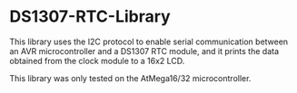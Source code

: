 # DS1307-RTC-Library
This library uses the I2C protocol to enable serial communication between an AVR microcontroller and a DS1307 RTC module, and it prints the data obtained from the clock module to a 16x2 LCD.

This library was only tested on the AtMega16/32 microcontroller.
